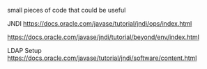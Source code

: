 small pieces of code that could be useful

JNDI
https://docs.oracle.com/javase/tutorial/jndi/ops/index.html

https://docs.oracle.com/javase/jndi/tutorial/beyond/env/index.html

LDAP Setup
https://docs.oracle.com/javase/tutorial/jndi/software/content.html
